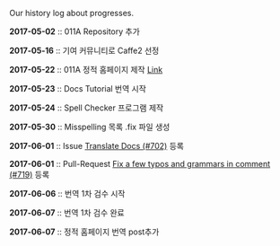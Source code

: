 Our history log about progresses.


**2017-05-02** :: 011A Repository 추가

**2017-05-16** :: 기여 커뮤니티로 Caffe2 선정

**2017-05-22** :: 011A 정적 홈페이지 제작 [Link](https://17-1-skku-oss.github.io/011A/)

**2017-05-23** :: Docs Tutorial 번역 시작

**2017-05-24** :: Spell Checker 프로그램 제작

**2017-05-30** :: Misspelling 목록 .fix 파일 생성

**2017-06-01** :: Issue [Translate Docs (#702)](https://github.com/caffe2/caffe2/issues/702) 등록

**2017-06-01** :: Pull-Request [Fix a few typos and grammars in comment (#719)](https://github.com/caffe2/caffe2/pull/719) 등록

**2017-06-06** :: 번역 1차 검수 시작

**2017-06-07** :: 번역 1차 검수 완료

**2017-06-07** :: 정적 홈페이지 번역 post추가
